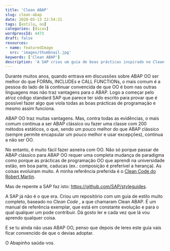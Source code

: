 ```yaml
---
title: 'Clean ABAP'
slug: clean-abap
date: 2020-05-13 12:54:21
tags: [estilo, oo]
categories: [dicas]
wordpressId: 4473
draft: false
resources:
- name: featuredImage
  src: 'images/thumbnail.jpg'
keywords: ['Clean ABAP']
description: 'A SAP criou um guia de boas prácticas inspirado no Clean Code do Robert Martin onde explica exaustivamente qual a melhor forma de programar em ABAP OO. '
---
```

Durante muitos anos, quando entrava em discussões sobre ABAP OO ser melhor do que FORMs, INCLUDEs e CALL FUNCTIONs, o mais comum é a pessoa do lado de lá continuar convencida de que OO é bom nas outras linguagens mas não traz vantagens para o ABAP. Logo a começar pelo atroz código standard SAP que parece ter sido escrito para provar que é possível fazer algo que viola todas as boas prácticas de programação e mesmo assim funciona.

<!--more-->

ABAP OO traz muitas vantagens. Mas, contra todas as evidências, o mais comum continua a ser ABAP clássico ou fazer uma classe com 200 métodos estáticos, o que, sendo um pouco melhor do que ABAP clássico (sempre permite encapsular um pouco melhor e usar excepções), continua a não ser OO.

No entanto, é muito fácil fazer asneira com OO. Não só porque passar de ABAP clássico para ABAP OO requer uma completa mudança de paradigma como porque as prácticas de programação OO que aprendi na universidade estão, em boa parte, caducas (ex.: composição é preferível a herança). As coisas evoluiram muito. A minha referência preferida é o [Clean Code do Robert Martin][1].

Mas de repente a SAP faz isto: <https://github.com/SAP/styleguides>.

A SAP já não é o que era. Criou um repositório com um guia de estilo muito completo, baseado no _Clean Code_ , a que chamaram Clean ABAP. É um manual de referência exemplar, que está em constante evolução e para o qual qualquer um pode contribuir. Dá gosto ler e cada vez que lá vou aprendo qualquer coisa.

E se tu ainda não usas ABAP OO, penso que depois de leres este guia vais ficar convencido de que o devias adoptar.

O Abapinho saúda-vos.

   [1]: https://www.goodreads.com/book/show/3735293-clean-code
